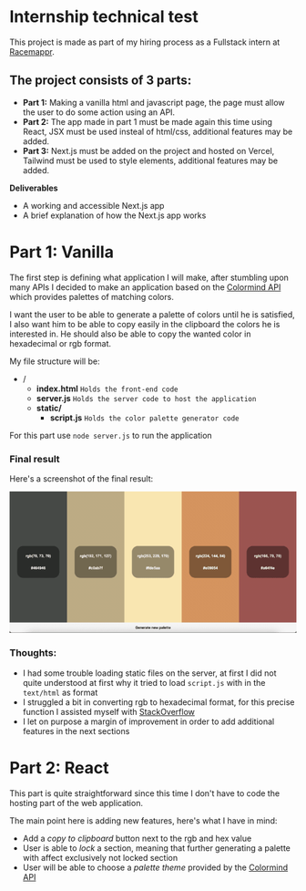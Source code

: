 # Internship technical test

This project is made as part of my hiring process as a Fullstack intern at [Racemappr](https://www.racemappr.com/).

## The project consists of 3 parts:

- **Part 1:** Making a vanilla html and javascript page, the page must allow the user to do some action using an API.
- **Part 2:** The app made in part 1 must be made again this time using React, JSX must be used insteal of html/css, additional features may be added.
- **Part 3:** Next.js must be added on the project and hosted on Vercel, Tailwind must be used to style elements, additional features may be added.

**Deliverables**

- A working and accessible Next.js app
- A brief explanation of how the Next.js app works

# Part 1: Vanilla

The first step is defining what application I will make, after stumbling upon many APIs I decided to make an application based on the [Colormind API](http://colormind.io/api-access/) which provides palettes of matching colors.

I want the user to be able to generate a palette of colors until he is satisfied, I also want him to be able to copy easily in the clipboard the colors he is interested in. He should also be able to copy the wanted color in hexadecimal or rgb format.

My file structure will be:

- /
  - **index.html** `Holds the front-end code`
  - **server.js** `Holds the server code to host the application`
  - **static/**
    - **script.js** `Holds the color palette generator code`

For this part use `node server.js` to run the application

### **Final result**

Here's a screenshot of the final result:

![vanilla_final](./images/vanilla_final.png)

### **Thoughts**:

- I had some trouble loading static files on the server, at first I did not quite understood at first why it tried to load `script.js` with in the `text/html` as format
- I struggled a bit in converting rgb to hexadecimal format, for this precise function I assisted myself with [StackOverflow](https://stackoverflow.com/questions/5623838/rgb-to-hex-and-hex-to-rgb)
- I let on purpose a margin of improvement in order to add additional features in the next sections

# Part 2: React

This part is quite straightforward since this time I don't have to code the hosting part of the web application.

The main point here is adding new features, here's what I have in mind:

- Add a _copy to clipboard_ button next to the rgb and hex value
- User is able to _lock_ a section, meaning that further generating a palette with affect exclusively not locked section
- User will be able to choose a _palette theme_ provided by the [Colormind API](http://colormind.io/api-access/)
